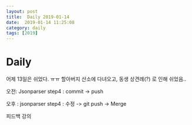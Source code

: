 ```yaml
---
layout: post
title:  Daily 2019-01-14
date:  2019-01-14 11:25:08
category: daily
tags: [2019]
---
```


# Daily

어제 13일은 쉬었다. ㅠㅠ 할아버지 산소에 다녀오고, 동생 상견례(?) 로 인해 쉬었음..



오전:  Jsonparser step4 : commit -> push

오후 : jsonparser step4 : 수정 ->  git push -> Merge

피드백 강의


